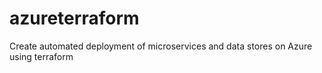 # azureterraform
Create automated deployment of microservices and data stores on Azure using terraform
